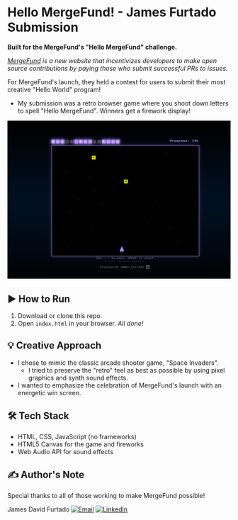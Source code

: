 # Hello MergeFund! - James Furtado Submission

**Built for the MergeFund's "Hello MergeFund" challenge.**

*[MergeFund](https://mergefund.org) is a new website that incentivizes developers to make open source contributions by paying those who submit successful PRs to issues.*

For MergeFund's launch, they held a contest for users to submit their most creative "Hello World" program!

* My submission was a retro browser game where you shoot down letters to spell "Hello MergeFund". Winners get a firework display!

![Demo](demo.gif)

## ▶️ How to Run
1. Download or clone this repo.
2. Open `index.html` in your browser. *All done!*

## 💡 Creative Approach
- I chose to mimic the classic arcade shooter game, "Space Invaders".
    - I tried to preserve the "retro" feel as best as possible by using pixel graphics and synth sound effects.
- I wanted to emphasize the celebration of MergeFund's launch with an energetic win screen.

## 🛠️ Tech Stack
- HTML, CSS, JavaScript (no frameworks)
- HTML5 Canvas for the game and fireworks
- Web Audio API for sound effects


## ✍️ Author's Note
Special thanks to all of those working to make MergeFund possible!


James David Furtado
[![Email](https://img.shields.io/badge/Email-jamesdfurtado@gmail.com-red?style=flat-square&logo=gmail)](mailto:jamesdfurtado@gmail.com)
[![LinkedIn](https://img.shields.io/badge/LinkedIn-james--furtado-blue?style=flat-square&logo=linkedin)](https://www.linkedin.com/in/james-furtado/)
